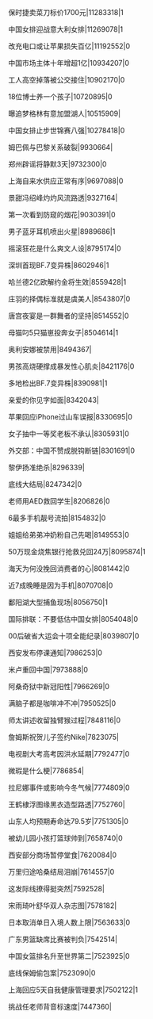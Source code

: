 保时捷卖菜刀标价1700元|11283318|1

中国女排迎战意大利女排|11269078|1

改充电口或让苹果损失百亿|11192552|0

中国市场主体十年增超1亿|10934207|0

工人高空掉落被公交接住|10902170|0

18位博士养一个孩子|10720895|0

曝追梦格林有意加盟湖人|10515909|

中国女排止步世锦赛八强|10278418|0

姆巴佩与巴黎关系破裂|9930664|

郑州辟谣将静默3天|9732300|0

上海自来水供应正常有序|9697088|0

景甜冯绍峰灼灼风流路透|9327164|

第一次看到防窥的烟花|9030391|0

男子蓝牙耳机喷出火星|8989686|1

摇滚狂花是什么爽文人设|8795174|0

深圳首现BF.7变异株|8602946|1

哈兰德2亿欧解约金将生效|8559428|1

庄羽的择偶标准就是虞美人|8543807|0

唐宫夜宴是一群舞者的坚持|8514552|0

母猫叼5只猫崽投奔女子|8504614|1

奥利安娜被禁用|8494367|

男孩高烧硬撑成暴发性心肌炎|8421176|0

多地检出BF.7变异株|8390981|1

亲爱的你见字如面|8342043|

苹果回应iPhone过山车误报|8330695|0

女子抽中一等奖老板不承认|8305931|0

外交部：中国不赞成脱钩断链|8301691|0

黎伊扬准绝杀|8296339|

底线大结局|8247342|0

老师用AED救回学生|8206826|0

6最多手机靓号流拍|8154832|0

姐姐给弟弟冲奶粉自己先喝|8149553|0

50万现金烧焦银行抢救兑回24万|8095874|1

海天为何没挽回消费者的心|8081442|0

近7成晚睡是因为手机|8070708|0

鄱阳湖大型捕鱼现场|8056750|1

国际排联：不要低估中国女排|8054048|0

00后破省大运会十项全能纪录|8039807|0

西安发布停课通知|7986253|0

米卢重回中国|7973888|0

阿桑奇狱中新冠阳性|7966269|0

满脑子都是咖啡冲不冲|7950525|0

师太讲述收留独臂猴过程|7848116|0

詹姆斯祝贺儿子签约Nike|7823075|

电视剧大考高考因洪水延期|7792477|0

微瑕是什么梗|7786854|

拉尼娜事件或影响今冬气候|7774809|0

王鹤棣浮图缘黑衣造型路透|7752760|

山东人均预期寿命达79.5岁|7751305|0

被幼儿园小孩打篮球帅到|7658740|0

西安部分商场暂停堂食|7620084|0

万里归途哈桑结局泪崩|7614557|0

这发际线撩得挺突然|7592528|

宋雨琦叶舒华双人杂志图|7578182|

日本取消单日入境人数上限|7563633|0

广东男篮缺席比赛被判负|7542514|

中国女篮排名升至世界第二|7523925|0

底线保姆偷包案|7523090|0

上海回应5天自我健康管理要求|7502122|1

挑战任老师背音标速度|7447360|

